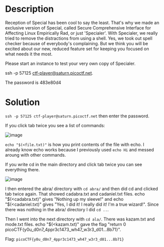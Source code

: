 # Description
Reception of Special has been cool to say the least. That's why we made an exclusive version of Special, called Secure Comprehensive Interface for Affecting Linux Empirically Rad, or just 'Specialer'. With Specialer, we really tried to remove the distractions from using a shell. Yes, we took out spell checker because of everybody's complaining. But we think you will be excited about our new, reduced feature set for keeping you focused on what needs it the most. 

Please start an instance to test your very own copy of Specialer. 

ssh -p 57125 ctf-player@saturn.picoctf.net.

The password is 483e80d4

# Solution

```ssh -p 57125 ctf-player@saturn.picoctf.net``` then enter the password.

If you click tab twice you see a list of commands:

![image](https://user-images.githubusercontent.com/91398631/228917813-664a2531-98d7-47c1-b265-c1492bd22894.png)

```echo "$(<file.txt)"``` is how you print contents of the file with echo. I already know echo works because I previously used ```echo Hi``` and messed aroung with other commands.

If you write cd in the main directory and click tab twice you can see everything there.

![image](https://user-images.githubusercontent.com/91398631/228919044-5b3949e3-96f6-40ea-936f-f169c5105539.png)

I then entered the abra/ directory with ```cd abra/``` and then did cd and clicked tab twice again. That showed cadabra.txt and cadaniel.txt files. echo "$(<cadabra.txt)" gives "Nothing up my sleeve!" and echo "$(<cadaniel.txt)" gives "Yes, I did it! I really did it! I'm a true wizard!". Since there was nothing in the abra/ directory I did ```cd ..```.

Then I went into the next directory with ```cd ala/```. There was kazam.txt and mode.txt files. echo "$(<kazam.txt)" gave the flag "return 0 picoCTF{y0u_d0n7_4ppr3c1473_wh47_w3r3_d01...8b71}".

Flag: ```picoCTF{y0u_d0n7_4ppr3c1473_wh47_w3r3_d01...8b71}```

